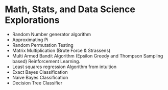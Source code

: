 # Math, Stats, and Data Science Explorations

- Random Number generator algorithm 
- Approximating Pi 
- Random Permutation Testing 
- Matrix Multiplication (Brute Force & Strassens)
- Multi Armed Bandit Algorithm (Epsilon Greedy and Thompson Sampling based) Reinforcement Learning.
- Least squares regression Algorithm from intuition
- Exact Bayes Classification
- Naive Bayes Classification
- Decision Tree Classifier
